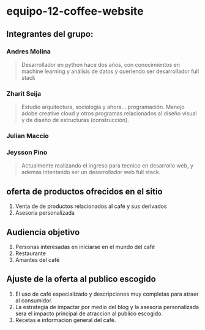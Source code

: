 # equipo-12-coffee-website

## Integrantes del grupo:

### Andres Molina

> Desarrollador en python hace dos años, con conocimientos en machine learning y análisis de datos y queriendo ser desarrollador full stack

### Zharit Seija

> Estudio arquitectura, sociología y ahora... programación. Manejo adobe creative cloud y otros programas relacionados al diseño visual y de diseño de estructuras (construcción).

### Julian Maccio

### Jeysson Pino
> Actualmente realizando el ingreso para tecnico en desarrollo web, y ademas intentando ser un desarrollador web full stack.

## oferta de productos ofrecidos en el sitio

1. Venta de de productos relacionados al café y sus derivados
2. Asesoria personalizada

## Audiencia objetivo

1. Personas interesadas en iniciarse en el mundo del café
2. Restaurante
3. Amantes del café

## Ajuste de la oferta al publico escogido

1. El uso de café especializado y descripciones muy completas para atraer al consumidor.
2. La estrategia de impactar por medio del blog y la asesoria personalizada sera el impacto principal de atraccion al publico escogido.
3. Recetas e informacion general del café.

